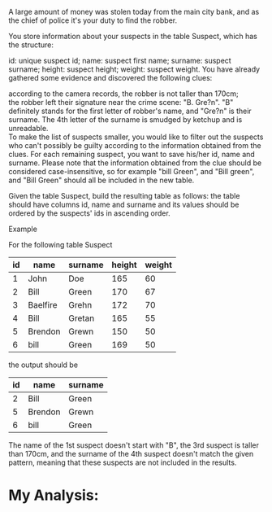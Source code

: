A large amount of money was stolen today from the main city bank, and as the chief of police it's your duty to find the robber.

You store information about your suspects in the table Suspect, which has the structure:

id: unique suspect id;
name: suspect first name;
surname: suspect surname;
height: suspect height;
weight: suspect weight.
You have already gathered some evidence and discovered the following clues:

according to the camera records, the robber is not taller than 170cm;  
the robber left their signature near the crime scene: "B. Gre?n". "B" definitely stands for the first letter of robber's name, and "Gre?n" is their surname. The 4th letter of the surname is smudged by ketchup and is unreadable.  
To make the list of suspects smaller, you would like to filter out the suspects who can't possibly be guilty according to the information obtained from the clues. For each remaining suspect, you want to save his/her id, name and surname. Please note that the information obtained from the clue should be considered case-insensitive, so for example "bill Green", and "Bill green", and "Bill Green" should all be included in the new table.  

Given the table Suspect, build the resulting table as follows: the table should have columns id, name and surname and its values should be ordered by the suspects' ids in ascending order.

Example

For the following table Suspect

| id | name     | surname | height | weight |
|----|----------|---------|--------|--------|
| 1  | John     | Doe     | 165    | 60     |
| 2  | Bill     | Green   | 170    | 67     |
| 3  | Baelfire | Grehn   | 172    | 70     |
| 4  | Bill     | Gretan  | 165    | 55     |
| 5  | Brendon  | Grewn   | 150    | 50     |
| 6  | bill     | Green   | 169    | 50     |

the output should be

| id | name    | surname |
|----|---------|---------|
| 2  | Bill    | Green   |
| 5  | Brendon | Grewn   |
| 6  | bill    | Green   |

The name of the 1st suspect doesn't start with "B", the 3rd suspect is taller than 170cm, and the surname of the 4th suspect doesn't match the given pattern, meaning that these suspects are not included in the results.

# My Analysis:
